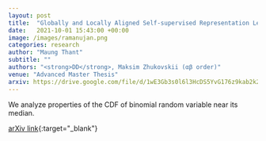 ```yaml
---
layout: post
title:  "Globally and Locally Aligned Self-supervised Representation Learning in Multi-modal Medical Decision Support Systems"
date:   2021-10-01 15:43:00 +00:00
image: /images/ramanujan.png
categories: research
author: "Maung Thant"
subtitle: ""
authors: "<strong>DD</strong>, Maksim Zhukovskii (αβ order)"
venue: "Advanced Master Thesis"
arxiv: https://drive.google.com/file/d/1wE3Gb3s0l6l3HcDS5YvG176z9kab2k2x/view?usp=drive_link
---
```


We analyze properties of the CDF of binomial random variable near its median.

[arXiv link](https://drive.google.com/file/d/1wE3Gb3s0l6l3HcDS5YvG176z9kab2k2x/view?usp=drive_link){:target="_blank"}
